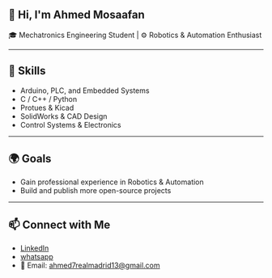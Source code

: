 
## 👋 Hi, I'm Ahmed Mosaafan  

🎓 Mechatronics Engineering Student | ⚙️ Robotics & Automation Enthusiast   

---

## 🔧 Skills
- Arduino, PLC, and Embedded Systems  
- C / C++ / Python
- Protues & Kicad 
- SolidWorks & CAD Design  
- Control Systems & Electronics  


---

## 🌍 Goals
- Gain professional experience in Robotics & Automation  
- Build and publish more open-source projects    

---

## 📫 Connect with Me
- [LinkedIn](https://www.linkedin.com/in/ahmed-saafan-a37401320/)
- [whatsapp](https://wa.me/qr/Q3OSIZTVYQTWN1)  
- 📧 Email: ahmed7realmadrid13@gmail.com


